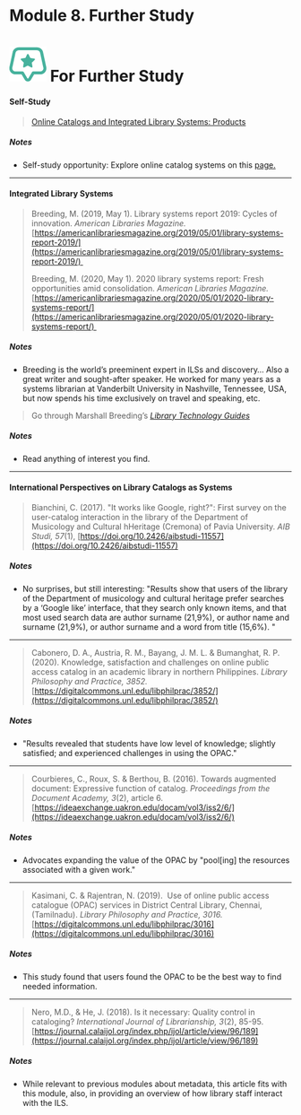 Module 8. Further Study
=======================

 **![](recommend-icon.png) For Further Study**
=================================================================================================

#### Self-Study

> [Online Catalogs and Integrated Library Systems: Products](https://missouri.instructure.com/courses/49361/pages/online-catalogs-and-integrated-library-systems-products "Online Catalogs and Integrated Library Systems: Products")

##### Notes

*   Self-study opportunity: Explore online catalog systems on this [page.](https://missouri.instructure.com/courses/49361/pages/online-catalogs-and-integrated-library-systems-products?module_item_id=g85286c84bd3db9a162c7264f2f1b1ceb)  

* * *

#### Integrated Library Systems

> Breeding, M. (2019, May 1). Library systems report 2019: Cycles of innovation. _American Libraries Magazine._ [https://americanlibrariesmagazine.org/2019/05/01/library-systems-report-2019/](https://americanlibrariesmagazine.org/2019/05/01/library-systems-report-2019/) 
> 
> Breeding, M. (2020, May 1). 2020 library systems report: Fresh opportunities amid consolidation. _American Libraries Magazine._ [https://americanlibrariesmagazine.org/2020/05/01/2020-library-systems-report/](https://americanlibrariesmagazine.org/2020/05/01/2020-library-systems-report/) 

##### Notes

*   Breeding is the world’s preeminent expert in ILSs and discovery… Also a great writer and sought-after speaker. He worked for many years as a systems librarian at Vanderbilt University in Nashville, Tennessee, USA, but now spends his time exclusively on travel and speaking, etc.

> Go through Marshall Breeding’s [_Library Technology Guides_](https://librarytechnology.org/)

##### Notes

*   Read anything of interest you find.

* * *

#### International Perspectives on Library Catalogs as Systems

> Bianchini, C. (2017). "It works like Google, right?": First survey on the user-catalog interaction in the library of the Department of Musicology and Cultural hHeritage (Cremona) of Pavia University. _AIB Studi, 57_(1), [https://doi.org/10.2426/aibstudi-11557](https://doi.org/10.2426/aibstudi-11557)

##### Notes

*   No surprises, but still interesting: "Results show that users of the library of the Department of musicology and cultural heritage prefer searches by a ‘Google like’ interface, that they search only known items, and that most used search data are author surname (21,9%), or author name and surname (21,9%), or author surname and a word from title (15,6%). "

* * *

> Cabonero, D. A., Austria, R. M., Bayang, J. M. L. & Bumanghat, R. P. (2020). Knowledge, satisfaction and challenges on online public access catalog in an academic library in northern Philippines. _Library Philosophy and Practice, 3852._ [https://digitalcommons.unl.edu/libphilprac/3852/](https://digitalcommons.unl.edu/libphilprac/3852/)

##### Notes

*   "Results revealed that students have low level of knowledge; slightly satisfied; and experienced challenges in using the OPAC."

* * *

> Courbieres, C., Roux, S. & Berthou, B. (2016). Towards augmented document: Expressive function of catalog. _Proceedings from the Document Academy,_ _3_(2), article 6. [https://ideaexchange.uakron.edu/docam/vol3/iss2/6/](https://ideaexchange.uakron.edu/docam/vol3/iss2/6/)

##### Notes

*   Advocates expanding the value of the OPAC by "pool\[ing\] the resources associated with a given work." 

* * *

> Kasimani, C. & Rajentran, N. (2019).  Use of online public access catalogue (OPAC) services in District Central Library, Chennai, (Tamilnadu). _Library Philosophy and Practice, 3016._ [https://digitalcommons.unl.edu/libphilprac/3016](https://digitalcommons.unl.edu/libphilprac/3016)

##### Notes

*   This study found that users found the OPAC to be the best way to find needed information. 

* * *

> Nero, M.D., & He, J. (2018). Is it necessary: Quality control in cataloging? _International Journal of Librarianship, 3_(2), 85-95. [https://journal.calaijol.org/index.php/ijol/article/view/96/189](https://journal.calaijol.org/index.php/ijol/article/view/96/189)

##### Notes

*   While relevant to previous modules about metadata, this article fits with this module, also, in providing an overview of how library staff interact with the ILS.